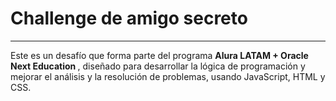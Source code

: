 <h1><strong><ins></ins>Challenge de amigo secreto</strong></ins</strong></h1>
<hr>
<p>Este es un desafío que forma parte del programa <strong>Alura LATAM + Oracle Next Education </strong>, diseñado para desarrollar la lógica de programación y mejorar el análisis y la resolución de problemas, usando JavaScript, HTML y CSS.</p>
